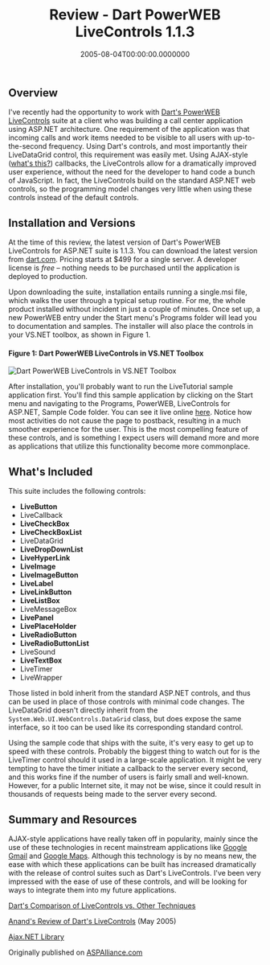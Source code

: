 ﻿---
title: Review - Dart PowerWEB LiveControls 1.1.3
date: "2005-08-04T00:00:00.0000000"
description: Using Dart PowerWEB LiveControls, it is possible to achieve the benefits of AJAX-style web application behavior without the need to write (or know) a lot of client-side JavaScript, which is otherwise generally required. Steven Smith reviews this set of powerful and easy to use controls.
featuredImage: /img/dart-powerweb.png
---

## Overview

I've recently had the opportunity to work with [Dart's PowerWEB LiveControls](http://dart.com/powerweb/livecontrols.asp) suite at a client who was building a call center application using ASP.NET architecture. One requirement of the application was that incoming calls and work items needed to be visible to all users with up-to-the-second frequency. Using Dart's controls, and most importantly their LiveDataGrid control, this requirement was easily met. Using AJAX-style ([what's this?](http://en.wikipedia.org/wiki/AJAX)) callbacks, the LiveControls allow for a dramatically improved user experience, without the need for the developer to hand code a bunch of JavaScript. In fact, the LiveControls build on the standard ASP.NET web controls, so the programming model changes very little when using these controls instead of the default controls.

## Installation and Versions

At the time of this review, the latest version of Dart's PowerWEB LiveControls for ASP.NET suite is 1.1.3. You can download the latest version from [dart.com](http://dart.com/powerweb/livecontrols.asp). Pricing starts at $499 for a single server. A developer license is *free* – nothing needs to be purchased until the application is deployed to production.

Upon downloading the suite, installation entails running a single.msi file, which walks the user through a typical setup routine. For me, the whole product installed without incident in just a couple of minutes. Once set up, a new PowerWEB entry under the Start menu's Programs folder will lead you to documentation and samples. The installer will also place the controls in your VS.NET toolbox, as shown in Figure 1.

#### Figure 1: Dart PowerWEB LiveControls in VS.NET Toolbox

![Dart PowerWEB LiveControls in VS.NET Toolbox](/img/dart-powerweb-toolbox.png)

After installation, you'll probably want to run the LiveTutorial sample application first. You'll find this sample application by clicking on the Start menu and navigating to the Programs, PowerWEB, LiveControls for ASP.NET, Sample Code folder. You can see it live online [here](http://dotnet.dart.com/livetutorial/default.aspx). Notice how most activities do not cause the page to postback, resulting in a much smoother experience for the user. This is the most compelling feature of these controls, and is something I expect users will demand more and more as applications that utilize this functionality become more commonplace.

## What's Included

This suite includes the following controls:

- **LiveButton**
- LiveCallback
- **LiveCheckBox**
- **LiveCheckBoxList**
- LiveDataGrid
- **LiveDropDownList**
- **LiveHyperLink**
- **LiveImage**
- **LiveImageButton**
- **LiveLabel**
- **LiveLinkButton**
- **LiveListBox**
- LiveMessageBox
- **LivePanel**
- **LivePlaceHolder**
- **LiveRadioButton**
- **LiveRadioButtonList**
- LiveSound
- **LiveTextBox**
- LiveTimer
- LiveWrapper

Those listed in bold inherit from the standard ASP.NET controls, and thus can be used in place of those controls with minimal code changes. The LiveDataGrid doesn't directly inherit from the `System.Web.UI.WebControls.DataGrid` class, but does expose the same interface, so it too can be used like its corresponding standard control.

Using the sample code that ships with the suite, it's very easy to get up to speed with these controls. Probably the biggest thing to watch out for is the LiveTimer control should it used in a large-scale application. It might be very tempting to have the timer initiate a callback to the server every second, and this works fine if the number of users is fairly small and well-known. However, for a public Internet site, it may not be wise, since it could result in thousands of requests being made to the server every second.

## Summary and Resources

AJAX-style applications have really taken off in popularity, mainly since the use of these technologies in recent mainstream applications like [Google Gmail](http://gmail.com/) and [Google Maps](http://maps.google.com/). Although this technology is by no means new, the ease with which these applications can be built has increased dramatically with the release of control suites such as Dart's LiveControls. I've been very impressed with the ease of use of these controls, and will be looking for ways to integrate them into my future applications.

[Dart's Comparison of LiveControls vs. Other Techniques](http://dart.com/powerweb/livecontrols_guide.asp)

[Anand's Review of Dart's LiveControls](http://aspalliance.com/678) (May 2005)

[Ajax.NET Library](http://ajax.schwarz-interactive.de/csharpsample/default.aspx)

Originally published on [ASPAlliance.com](http://aspalliance.com/702_Review__Dart_PowerWEB_LiveControls_113)

